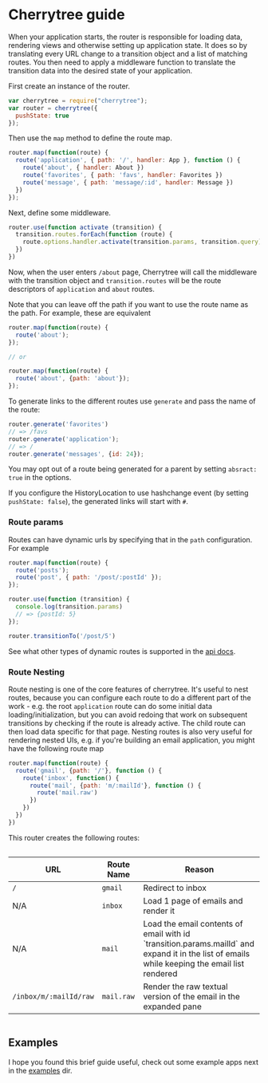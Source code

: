# Cherrytree guide

When your application starts, the router is responsible for loading data, rendering views and otherwise setting up application state. It does so by translating every URL change to a transition object and a list of matching routes. You then need to apply a middleware function to translate the transition data into the desired state of your application.

First create an instance of the router.

```js
var cherrytree = require("cherrytree");
var router = cherrytree({
  pushState: true
});
```

Then use the `map` method to define the route map.

```js
router.map(function(route) {
  route('application', { path: '/', handler: App }, function () {
    route('about', { handler: About })
    route('favorites', { path: 'favs', handler: Favorites })
    route('message', { path: 'message/:id', handler: Message })
  })
});
```

Next, define some middleware.

```js
router.use(function activate (transition) {
  transition.routes.forEach(function (route) {
    route.options.handler.activate(transition.params, transition.query)
  })
})
```

Now, when the user enters `/about` page, Cherrytree will call the middleware with the transition object and `transition.routes` will be the route descriptors of `application` and `about` routes.

Note that you can leave off the path if you want to use the route name as the path. For example, these are equivalent

```js
router.map(function(route) {
  route('about');
});

// or

router.map(function(route) {
  route('about', {path: 'about'});
});
```

To generate links to the different routes use `generate` and pass the name of the route:

```js
router.generate('favorites')
// => /favs
router.generate('application');
// => /
router.generate('messages', {id: 24});
```

You may opt out of a route being generated for a parent by setting `absract: true` in the options.

If you configure the HistoryLocation to use hashchange event (by setting `pushState: false`), the generated links will start with `#`.

### Route params

Routes can have dynamic urls by specifying that in the `path` configuration. For example

```js
router.map(function(route) {
  route('posts');
  route('post', { path: '/post/:postId' });
});

router.use(function (transition) {
  console.log(transition.params)
  // => {postId: 5}
});

router.transitionTo('/post/5')
```

See what other types of dynamic routes is supported in the [api docs](api.md#intercepting-links).

### Route Nesting

Route nesting is one of the core features of cherrytree. It's useful to nest routes, because you can configure each route to do a different part of the work - e.g. the root `application` route can do some initial data loading/initialization, but you can avoid redoing that work on subsequent transitions by checking if the route is already active. The child route can then load data specific for that page. Nesting routes is also very useful for rendering nested UIs, e.g. if you're building an email application, you might have the following route map

```js
router.map(function(route) {
  route('gmail', {path: '/'}, function () {
    route('inbox', function() {
      route('mail', {path: 'm/:mailId'}, function () {
        route('mail.raw')
      })
    })
  })
})
```

This router creates the following routes:

<div style="overflow: auto">
  <table>
    <thead>
    <tr>
      <th>URL</th>
      <th>Route Name</th>
      <th>Reason</th>
    </tr>
    </thead>
    <tr>
      <td><code>/</code></td>
      <td><code>gmail</code></td>
      <td>Redirect to inbox</td>
    </tr>
    <tr>
      <td>N/A</td>
      <td><code>inbox</code></td>
      <td>Load 1 page of emails and render it</td>
    </tr>
    <tr>
      <td>N/A</td>
      <td><code>mail</code></td>
      <td>Load the email contents of email with id `transition.params.mailId` and expand it in the list of emails while keeping the email list rendered</td>
    </tr>
    <tr>
      <td><code>/inbox/m/:mailId/raw</code></td>
      <td><code>mail.raw</code></td>
      <td>Render the raw textual version of the email in the expanded pane</td>
    </tr>
  </table>
</div>

## Examples

I hope you found this brief guide useful, check out some example apps next in the [examples](examples) dir.
